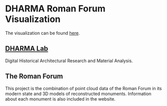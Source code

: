 # DHARMA Roman Forum Visualization

The visualization can be found [here](https://dharma3dz.aws.nd.edu/#/map).

## [DHARMA Lab](https://architecture.nd.edu/research-publications/dharma/)

Digital Historical Architectural Research and Material Analysis.

## The Roman Forum

This project is the combination of point cloud data of the Roman Forum in its modern state and 3D models of reconstructed monuments. Information about each monument is also included in the website.
